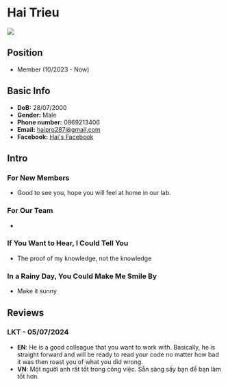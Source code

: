 # Hai Trieu

![](https://avatars.githubusercontent.com/u/17197951)

## Position

- Member (10/2023 - Now)

## Basic Info

- **DoB:** 28/07/2000
- **Gender:** Male
- **Phone number:** 0869213406
- **Email:** haipro287@gmail.com
- **Facebook:** [Hai's Facebook](https://www.facebook.com/profile.php?id=haipro287)

## Intro

### For New Members

- Good to see you, hope you will feel at home in our lab.

### For Our Team

- 

### If You Want to Hear, I Could Tell You

- The proof of my knowledge, not the knowledge

### In a Rainy Day, You Could Make Me Smile By

- Make it sunny

## Reviews

### LKT - 05/07/2024

- **EN**: He is a good colleague that you want to work with. Basically, he is straight forward and will be ready to read your code no matter how bad it was then roast you of what you did wrong.
- **VN**: Một người anh rất tốt trong công việc. Sẵn sàng sấy bạn để bạn làm tốt hơn.
